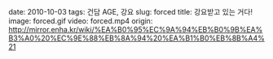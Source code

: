 ﻿date: 2010-10-03
tags: 건담 AGE, 강요
slug: forced
title: 강요받고 있는 거다!
image: forced.gif
video: forced.mp4
origin: http://mirror.enha.kr/wiki/%EA%B0%95%EC%9A%94%EB%B0%9B%EA%B3%A0%20%EC%9E%88%EB%8A%94%20%EA%B1%B0%EB%8B%A4%21
